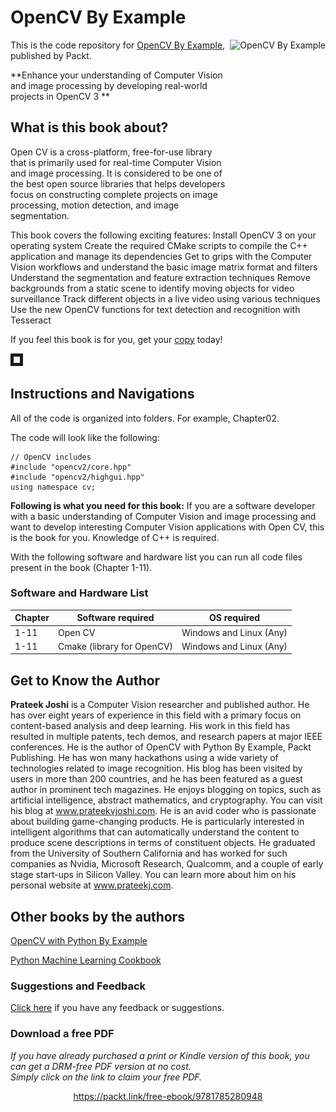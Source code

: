 


# OpenCV By Example

<a href="https://www.packtpub.com/application-development/opencv-example?utm_source=github&utm_medium=repository&utm_campaign=9781785280948 "><img src="https://dz13w8afd47il.cloudfront.net/sites/default/files/imagecache/ppv4_main_book_cover/0948OS_4283_OpenCV%20By%20Example.jpg" alt="OpenCV By Example" height="256px" align="right"></a>

This is the code repository for [OpenCV By Example](https://www.packtpub.com/application-development/opencv-example?utm_source=github&utm_medium=repository&utm_campaign=9781785280948 ), published by Packt.

**Enhance your understanding of Computer Vision and image processing by developing real-world projects in OpenCV 3 **

## What is this book about?
Open CV is a cross-platform, free-for-use library that is primarily used for real-time Computer Vision and image processing. It is considered to be one of the best open source libraries that helps developers focus on constructing complete projects on image processing, motion detection, and image segmentation.

This book covers the following exciting features:
Install OpenCV 3 on your operating system 
Create the required CMake scripts to compile the C++ application and manage its dependencies 
Get to grips with the Computer Vision workflows and understand the basic image matrix format and filters 
Understand the segmentation and feature extraction techniques 
Remove backgrounds from a static scene to identify moving objects for video surveillance 
Track different objects in a live video using various techniques 
Use the new OpenCV functions for text detection and recognition with Tesseract 

If you feel this book is for you, get your [copy](https://www.amazon.com/dp/178580945) today!

<a href="https://www.packtpub.com/?utm_source=github&utm_medium=banner&utm_campaign=GitHubBanner"><img src="https://raw.githubusercontent.com/PacktPublishing/GitHub/master/GitHub.png" 
alt="https://www.packtpub.com/" border="5" /></a>

## Instructions and Navigations
All of the code is organized into folders. For example, Chapter02.

The code will look like the following:
```
// OpenCV includes
#include "opencv2/core.hpp"
#include "opencv2/highgui.hpp"
using namespace cv;
```

**Following is what you need for this book:**
If you are a software developer with a basic understanding of Computer Vision and image processing and want to develop interesting Computer Vision applications with Open CV, this is the book for you. Knowledge of C++ is required.

With the following software and hardware list you can run all code files present in the book (Chapter 1-11).
### Software and Hardware List
| Chapter | Software required | OS required |
| -------- | ------------------------------------ | ----------------------------------- |
| 1-11 | Open CV | Windows and Linux (Any) |
| 1-11 | Cmake (library for OpenCV) | Windows and Linux (Any) |




## Get to Know the Author
**Prateek Joshi**
is a Computer Vision researcher and published author. He has over eight years of experience in this field with a primary focus on content-based analysis and deep learning. His work in this field has resulted in multiple patents, tech demos, and research papers at major IEEE conferences. He is the author of OpenCV with Python By Example, Packt Publishing.
He has won many hackathons using a wide variety of technologies related to image recognition. His blog has been visited by users in more than 200 countries, and he has been featured as a guest author in prominent tech magazines. He enjoys blogging on topics, such as artificial intelligence, abstract mathematics, and cryptography. You can visit his blog at www.prateekvjoshi.com.
He is an avid coder who is passionate about building game-changing products. He is particularly interested in intelligent algorithms that can automatically understand the content to produce scene descriptions in terms of constituent objects. He graduated from the University of Southern California and has worked for such companies as Nvidia, Microsoft Research, Qualcomm, and a couple of early stage start-ups in Silicon Valley. You can learn more about him on his personal website at www.prateekj.com.


## Other books by the authors
[OpenCV with Python By Example](https://www.packtpub.com/application-development/opencv-python-example?utm_source=github&utm_medium=repository&utm_campaign=9781785283932 )

[Python Machine Learning Cookbook](https://www.packtpub.com/big-data-and-business-intelligence/python-machine-learning-cookbook?utm_source=github&utm_medium=repository&utm_campaign=9781786464477 )


### Suggestions and Feedback
[Click here](https://docs.google.com/forms/d/e/1FAIpQLSdy7dATC6QmEL81FIUuymZ0Wy9vH1jHkvpY57OiMeKGqib_Ow/viewform) if you have any feedback or suggestions.


### Download a free PDF

 <i>If you have already purchased a print or Kindle version of this book, you can get a DRM-free PDF version at no cost.<br>Simply click on the link to claim your free PDF.</i>
<p align="center"> <a href="https://packt.link/free-ebook/9781785280948">https://packt.link/free-ebook/9781785280948 </a> </p>